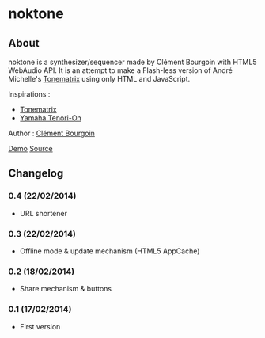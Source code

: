# noktone

## About

noktone is a synthesizer/sequencer made by Clément Bourgoin with HTML5 WebAudio API. It is an attempt to make a Flash-less version of André Michelle's [Tonematrix](http://tonematrix.audiotool.com) using only HTML and JavaScript.

Inspirations :

* [Tonematrix](http://tonematrix.audiotool.com)
* [Yamaha Tenori-On](http://en.wikipedia.org/wiki/Tenori-on)

Author : [Clément Bourgoin](http://nokto.net)

[Demo](http://labs.nokto.net/noktone)
[Source](https://github.com/iwazaru/noktone)

## Changelog

### 0.4 (22/02/2014)
* URL shortener

### 0.3 (22/02/2014)
* Offline mode & update mechanism (HTML5 AppCache)

### 0.2 (18/02/2014)
* Share mechanism & buttons
 
### 0.1 (17/02/2014)
* First version